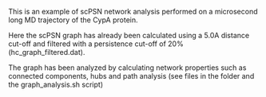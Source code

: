 This is an example of scPSN network analysis performed on a microsecond long 
MD trajectory of the CypA protein.

Here the scPSN graph has already been calculated using a 5.0A distance cut-off 
and filtered with a persistence cut-off of 20% (hc_graph_filtered.dat).

The graph has been analyzed by calculating network properties such as 
connected components, hubs and path analysis (see files in the folder 
and the graph_analysis.sh script)

